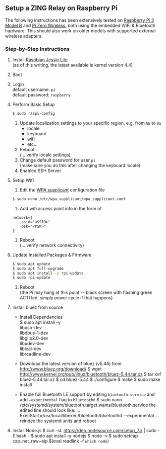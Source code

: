 ## Setup a **ZING** Relay on Raspberry Pi

The following instructions has been extensively tested on [Raspberry Pi 3 Model B](https://www.raspberrypi.org/products/raspberry-pi-3-model-b/) and [Pi Zero Wireless](https://www.raspberrypi.org/products/pi-zero-wireless/), both using the embedded WiFi & Bluetooth hardware. This should also work on older models with supported external wireless adapters.

### Step-by-Step Instructions

1. Install [Raspbian Jessie Lite](https://www.raspberrypi.org/downloads/raspbian/)   
(as of this writing, the latest available is kernel version 4.4)

1. Boot

1. Login   
default username: `pi`  
default password: `raspberry`

1. Perform Basic Setup
	```bash
	$ sudo raspi-config
	```
	1. Update localization settings to your specific region, e.g. from `GB` to `US`
		- locale
		- keyboard
		- wifi
		- etc...
	1. Reboot  
	   (... verify locale settings)
	1. Change default password for user `pi`  
	   (make sure you do this after changing the keyboard locale)
	1. Enabled SSH Server

1. Setup Wifi  
	1. Edit the [WPA supplicant](http://w1.fi/wpa_supplicant/) configuration file
	```bash
	$ sudo nano /etc/wpa_supplicant/wpa_supplicant.conf
	```

	1. Add wifi access point info in the form of
	```
	network={
		ssid="<SSID>"
		psk="<PSK>"
	}
	```
	1. Reboot  
	  (... verify network connectivity)

1. Update Installed Packages & Firmware
	```bash
	$ sudo apt update
	$ sudo apt full-upgrade
	$ sudo apt install -y rpi-update
	$ sudo rpi-update
	```
	1. Reboot  
	(the Pi may hang at this point -- black screen with flashing green ACTI led, simply power cycle if that happens)

1. Install bluez from source
	- Install Dependencies  
			$ sudo apt install -y \
				    libusb-dev \
				    libdbus-1-dev \
				    libglib2.0-dev \
				    libudev-dev \
				    libical-dev \
				    libreadline-dev

	- Download the latest version of bluez (v5.44) from http://www.bluez.org/download/
			$ wget http://www.kernel.org/pub/linux/bluetooth/bluez-5.44.tar.xz
			$ tar xvf bluez-5.44.tar.xz
			$ cd bluez-5.44
			$ ./configure
			$ make
			$ sudo make install
	- Enable full Bluetooth LE support by
	editing `bluetooth.service` and add `–experimental` flag to `bluetoothd`
			$ sudo nano \
	    	/etc/systemd/system/bluetooth.target.wants/bluetooth.service
	the edited line should look like:
			...
			ExecStart=/usr/local/libexec/bluetooth/bluetoothd --experimental
			...
reindex the systemd units and reboot


1. Install Node.js
		$ curl -sL https://deb.nodesource.com/setup_7.x | sudo -E bash -
		$ sudo apt install -y nodejs
		$ node -v
		$ sudo setcap cap_net_raw+eip $(eval readlink -f `which node`)
